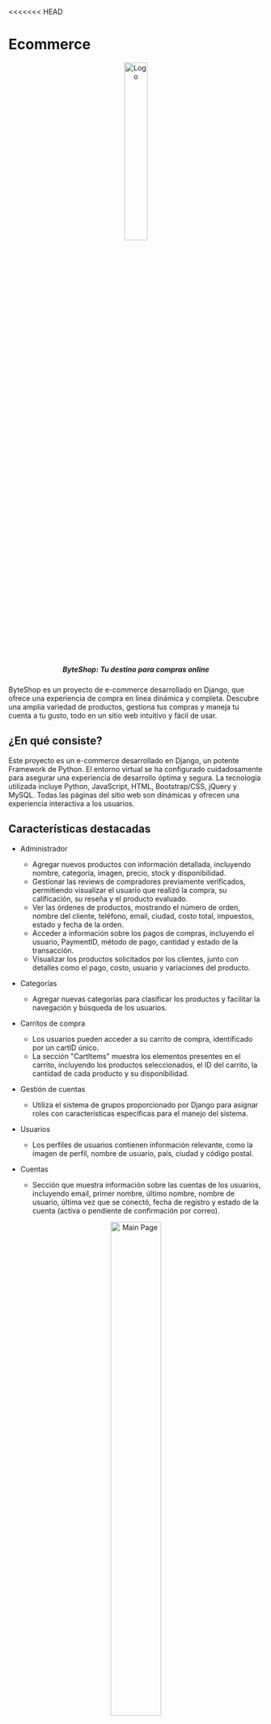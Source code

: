 <<<<<<< HEAD
# Ecommerce  
<p align="center">
  <img src="https://github.com/Nivaniz/ecommerce/blob/main/img-git/Logo.png" alt="Logo" style="width: 30%; max-width: 200px;">
</p>
<h5 align="center">ByteShop: Tu destino para compras online</h5>

ByteShop es un proyecto de e-commerce desarrollado en Django, que ofrece una experiencia de compra en línea dinámica y completa. Descubre una amplia variedad de productos, gestiona tus compras y maneja tu cuenta a tu gusto, todo en un sitio web intuitivo y fácil de usar.

## ¿En qué consiste?

Este proyecto es un e-commerce desarrollado en Django, un potente Framework de Python. El entorno virtual se ha configurado cuidadosamente para asegurar una experiencia de desarrollo óptima y segura. La tecnología utilizada incluye Python, JavaScript, HTML, Bootstrap/CSS, jQuery y MySQL. Todas las páginas del sitio web son dinámicas y ofrecen una experiencia interactiva a los usuarios.

## Características destacadas

- Administrador
  * Agregar nuevos productos con información detallada, incluyendo nombre, categoría, imagen, precio, stock y disponibilidad.
  * Gestionar las reviews de compradores previamente verificados, permitiendo visualizar el usuario que realizó la compra, su calificación, su reseña y el producto     evaluado.
  * Ver las órdenes de productos, mostrando el número de orden, nombre del cliente, teléfono, email, ciudad, costo total, impuestos, estado y fecha de la orden.
  * Acceder a información sobre los pagos de compras, incluyendo el usuario, PaymentID, método de pago, cantidad y estado de la transacción.
  * Visualizar los productos solicitados por los clientes, junto con detalles como el pago, costo, usuario y variaciones del producto.

- Categorías
  * Agregar nuevas categorías para clasificar los productos y facilitar la navegación y búsqueda de los usuarios.

- Carritos de compra
  * Los usuarios pueden acceder a su carrito de compra, identificado por un cartID único.
  * La sección "CartItems" muestra los elementos presentes en el carrito, incluyendo los productos seleccionados, el ID del carrito, la cantidad de cada producto y 
    su disponibilidad.

- Gestión de cuentas
  * Utiliza el sistema de grupos proporcionado por Django para asignar roles con características específicas para el manejo del sistema.

- Usuarios
  * Los perfiles de usuarios contienen información relevante, como la imagen de perfil, nombre de usuario, país, ciudad y código postal.

- Cuentas
  * Sección que muestra información sobre las cuentas de los usuarios, incluyendo email, primer nombre, último nombre, nombre de usuario, última vez que se      conectó, fecha de registro y estado de la cuenta (activa o pendiente de confirmación por correo).
 
<p align="center">
  <img src="https://github.com/Nivaniz/ecommerce/blob/main/img-git/Main_Page.png" alt="Main Page" style="width: 50%; max-width: 200px;">
</p>

## Ejecución 

Es necesario tener instalado los requerimientos necesarios para ejecutarlo posteriormente con `python manage.py runserver` desde la terminal en el directorio de la carpeta clonada. Una vez realizado es necesario abrir localhost:8000 para visualizar el sistema.

### Instalación

Para poder utilizar el proyecto o modificarlo puedes:

1.- **Clonar el repositorio en tu máquina local:**
`git clone https://github.com/Nivaniz/ecommerce.git`
*(Hay que tener todos los requerimientos previamente instalados)*

2.- **Crea un entorno virtual e instala las dependencias necesarias.**

3.- **Configura la base de datos y realiza las migraciones.**

4.- **Ejecuta el servidor de desarrollo de Django.**

5.- **Navegar en el directorio del proyecto:**
`cd ecommerce`

6.- **Instalar las dependencias necesarias:**
`pip install -r requirements.txt`

~~~
git clone https://github.com/tu-usuario/ecomerce.git
cd ecommerce
python -m venv venv
source venv/bin/activate  # Windows: venv\Scripts\activate
pip install -r requirements.txt
python manage.py makemigrations
python manage.py migrate
python manage.py runserver
~~~

## Uso y cómo acceder al administrador

Para acceder al área de administración, sigue los siguientes pasos:

El sistema mediante el cual se maneja con localhost:8000/securelogin, para poder acceder a la ventana de administrador necesitas crear una cuenta desde la CMD o BASH utilizando `winpty python manage.py createsuperuser` para crear super usuario.

<p align="center">
  <img src="https://github.com/Nivaniz/ecommerce/blob/main/img-git/Django-Main.png" alt="Main Django" style="width: 50%; max-width: 200px;">
</p>

### Ventanas del E-commerce

La mayoría de las ventanas se pueden acceder sin tener una cuenta, pero para comprar y ver pedidos es necesario crear una.
  
- Registro e Inicio de Sesión:
El sistema ofrece a los usuarios la posibilidad de registrarse y crear una cuenta utilizando su correo electrónico de Gmail. La cuenta se verifica mediante un proceso de codificación en Base64 para mayor seguridad. Además, los usuarios registrados pueden iniciar sesión fácilmente para acceder a todas las funcionalidades del sitio.

<p align="center">
   <img src="https://github.com/Nivaniz/ecommerce/blob/main/img-git/Inicio_Sesión.png" alt="Inicio de Sesión" style="width: 40%;">
    <img src="https://github.com/Nivaniz/ecommerce/blob/main/img-git/Registrarme.png" alt="Registrarme" style="width: 40%;">
 <img src="https://github.com/Nivaniz/ecommerce/blob/main/img-git/Correo.png" alt="Activar Cuenta" style="width: 40%;">
</p>

- Sección de Olvidé mi Contraseña:
En caso de que los usuarios olviden su contraseña, el e-commerce cuenta con una sección dedicada para restablecerla de forma segura. Los usuarios recibirán un correo electrónico con instrucciones para recuperar su contraseña y volver a acceder a su cuenta.

<p align="center">
   <img src="https://github.com/Nivaniz/ecommerce/blob/main/img-git/Olvide_Contraseña.png" alt="Olvidé Contraseña" style="width: 40%;">
   <img src="https://github.com/Nivaniz/ecommerce/blob/main/img-git/Recuperar.png" alt="Recuperar Cuenta" style="width: 40%;">
</p>

- Sección de Categorías:
La navegación y búsqueda de productos se simplifica gracias a la sección de categorías. Los usuarios pueden explorar y filtrar productos por categorías específicas, lo que facilita la búsqueda de artículos de su interés.

<p align="center">
  <img src="https://github.com/Nivaniz/ecommerce/blob/main/img-git/Tienda_Main.png" alt="Tienda" style="width: 50%; max-width: 200px;">
</p>

- Apartado de Búsqueda de Productos:
Para una experiencia de compra más ágil, el e-commerce proporciona un apartado de búsqueda de productos. Los usuarios pueden ingresar palabras clave y encontrar rápidamente los productos que desean comprar.

- Apartado de Mi Cuenta:
Los usuarios tienen acceso a su área personal a través del apartado "Mi Cuenta". Aquí, pueden ver el historial de sus pedidos, revisar sus ordenes de compra anteriores, cambiar su contraseña para garantizar la seguridad y editar su perfil para mantener su información actualizada.

<p align="center">
   <img src="https://github.com/Nivaniz/ecommerce/blob/main/img-git/Mi_Panel.png" alt="Mi panel" style="width: 40%;">
   <img src="https://github.com/Nivaniz/ecommerce/blob/main/img-git/Orden_De_Compra.png" alt="Mis pedidos" style="width: 40%;">
</p>

<p align="center">
   <img src="https://github.com/Nivaniz/ecommerce/blob/main/img-git/Editar_Perfil.png" alt="Editar Cuenta" style="width: 40%;">
   <img src="https://github.com/Nivaniz/ecommerce/blob/main/img-git/Cambiar_Contraseña.png" alt="Editar constraseña" style="width: 40%;">
</p>

- Carrito:
El carrito de compra es una funcionalidad esencial en el e-commerce. Los usuarios pueden agregar productos seleccionados a su carrito, ver el resumen de sus compras y ajustar las cantidades antes de proceder al pago.

<p align="center">
   <img src="https://github.com/Nivaniz/ecommerce/blob/main/img-git/Carrito.png" alt="Carrito" style="width: 40%;">
</p>

- Dirección de Envío:
Antes de finalizar la compra, los usuarios pueden proporcionar y verificar su dirección de envío para garantizar que los productos sean entregados correctamente.

<p align="center">
   <img src="https://github.com/Nivaniz/ecommerce/blob/main/img-git/Dirección_Envio.png" alt="Dirección de Envio" style="width: 40%;">
</p>

- Pagar:
El proceso de pago se lleva a cabo en una ventana dedicada, donde los usuarios pueden seleccionar el método de pago preferido y completar la transacción de forma segura.

<p align="center">
   <img src="https://github.com/Nivaniz/ecommerce/blob/main/img-git/Pagar.png" alt="Pago" style="width: 40%;">
</p>

- Ventana de Venta Exitosa
Una vez completada la transacción, los usuarios recibirán una ventana de venta exitosa que confirmará su compra y proporcionará detalles importantes, como el número de orden y la fecha estimada de entrega.

<p align="center">
   <img src="https://github.com/Nivaniz/ecommerce/blob/main/img-git/Completed.png" alt="Compra exitosa" style="width: 40%;">
   <img src="https://github.com/Nivaniz/ecommerce/blob/main/img-git/Cuenta_Pagado.png" alt="Cuenta Pagado" style="width: 40%;">
</p>

<p align="center">
   <img src="https://github.com/Nivaniz/ecommerce/blob/main/img-git/Cuenta_Recibido.png" alt="Cuenta Recibido" style="width: 40%;">
   <img src="https://github.com/Nivaniz/ecommerce/blob/main/img-git/Compra_Correo.png" alt="Correo de Compra" style="width: 40%;">
</p>

## Notas

Por cuestiones de seguridad la funcionalidad de SECRET_KEY, y contraseñas especificas de correo como EMAIL_HOST_USER / PASSWORD están privadas en un archivo local .env. Es necesario que si quieres utilizarlo insertes tus credenciales necesarias para el correcto funcionamiento de la página accediendo a settings con contraseñas de acceso de los servicios de google gmail.

Para ver y realizar los págos por Paypal o tarjetas de crédito/débito (VISA) es necesario utilizar un Sandbox desde Paypal y tener una cuenta como desarrollador.

## Autoría

¡Tus contribuciones son bienvenidas! Si encuentras errores o mejoras para el proyecto, no dudes en enviar tus pull requests. Si tienes alguna pregunta o comentario, puedes encontrarme y visitar mi sitio web https://codingwithnirvana.pythonanywhere.com.

Espero que esta versión del README sea útil.
Creado por **Nirvana Belen González López** 
=======
# Ecommerce  
<p align="center">
  <img src="https://github.com/Nivaniz/ecommerce/blob/main/img-git/Logo.png" alt="Logo" style="width: 30%; max-width: 200px;">
</p>
<h5 align="center">ByteShop: Tu destino para compras online</h5>

ByteShop es un proyecto de e-commerce desarrollado en Django, que ofrece una experiencia de compra en línea dinámica y completa. Descubre una amplia variedad de productos, gestiona tus compras y maneja tu cuenta a tu gusto, todo en un sitio web intuitivo y fácil de usar.

## ¿En qué consiste?

Este proyecto es un e-commerce desarrollado en Django, un potente Framework de Python. El entorno virtual se ha configurado cuidadosamente para asegurar una experiencia de desarrollo óptima y segura. La tecnología utilizada incluye Python, JavaScript, HTML, Bootstrap/CSS, jQuery y MySQL. Todas las páginas del sitio web son dinámicas y ofrecen una experiencia interactiva a los usuarios.

## Características destacadas

- Administrador
  * Agregar nuevos productos con información detallada, incluyendo nombre, categoría, imagen, precio, stock y disponibilidad.
  * Gestionar las reviews de compradores previamente verificados, permitiendo visualizar el usuario que realizó la compra, su calificación, su reseña y el producto     evaluado.
  * Ver las órdenes de productos, mostrando el número de orden, nombre del cliente, teléfono, email, ciudad, costo total, impuestos, estado y fecha de la orden.
  * Acceder a información sobre los pagos de compras, incluyendo el usuario, PaymentID, método de pago, cantidad y estado de la transacción.
  * Visualizar los productos solicitados por los clientes, junto con detalles como el pago, costo, usuario y variaciones del producto.

- Categorías
  * Agregar nuevas categorías para clasificar los productos y facilitar la navegación y búsqueda de los usuarios.

- Carritos de compra
  * Los usuarios pueden acceder a su carrito de compra, identificado por un cartID único.
  * La sección "CartItems" muestra los elementos presentes en el carrito, incluyendo los productos seleccionados, el ID del carrito, la cantidad de cada producto y 
    su disponibilidad.

- Gestión de cuentas
  * Utiliza el sistema de grupos proporcionado por Django para asignar roles con características específicas para el manejo del sistema.

- Usuarios
  * Los perfiles de usuarios contienen información relevante, como la imagen de perfil, nombre de usuario, país, ciudad y código postal.

- Cuentas
  * Sección que muestra información sobre las cuentas de los usuarios, incluyendo email, primer nombre, último nombre, nombre de usuario, última vez que se      conectó, fecha de registro y estado de la cuenta (activa o pendiente de confirmación por correo).
 
<p align="center">
  <img src="https://github.com/Nivaniz/ecommerce/blob/main/img-git/Main_Page.png" alt="Main Page" style="width: 50%; max-width: 200px;">
</p>

## Ejecución 

Es necesario tener instalado los requerimientos necesarios para ejecutarlo posteriormente con `python manage.py runserver` desde la terminal en el directorio de la carpeta clonada. Una vez realizado es necesario abrir localhost:8000 para visualizar el sistema.

### Instalación

Para poder utilizar el proyecto o modificarlo puedes:

1.- **Clonar el repositorio en tu máquina local:**
`git clone https://github.com/Nivaniz/ecommerce.git`
*(Hay que tener todos los requerimientos previamente instalados)*

2.- **Crea un entorno virtual e instala las dependencias necesarias.**

3.- **Configura la base de datos y realiza las migraciones.**

4.- **Ejecuta el servidor de desarrollo de Django.**

5.- **Navegar en el directorio del proyecto:**
`cd ecommerce`

6.- **Instalar las dependencias necesarias:**
`pip install -r requirements.txt`

~~~
git clone https://github.com/tu-usuario/ecomerce.git
cd ecommerce
python -m venv venv
source venv/bin/activate  # Windows: venv\Scripts\activate
pip install -r requirements.txt
python manage.py makemigrations
python manage.py migrate
python manage.py runserver
~~~

## Uso y cómo acceder al administrador

Para acceder al área de administración, sigue los siguientes pasos:

El sistema mediante el cual se maneja con localhost:8000/securelogin, para poder acceder a la ventana de administrador necesitas crear una cuenta desde la CMD o BASH utilizando `winpty python manage.py createsuperuser` para crear super usuario.

<p align="center">
  <img src="https://github.com/Nivaniz/ecommerce/blob/main/img-git/Django-Main.png" alt="Main Django" style="width: 50%; max-width: 200px;">
</p>

### Ventanas del E-commerce

La mayoría de las ventanas se pueden acceder sin tener una cuenta, pero para comprar y ver pedidos es necesario crear una.
  
- Registro e Inicio de Sesión:
El sistema ofrece a los usuarios la posibilidad de registrarse y crear una cuenta utilizando su correo electrónico de Gmail. La cuenta se verifica mediante un proceso de codificación en Base64 para mayor seguridad. Además, los usuarios registrados pueden iniciar sesión fácilmente para acceder a todas las funcionalidades del sitio.

<p align="center">
   <img src="https://github.com/Nivaniz/ecommerce/blob/main/img-git/Inicio_Sesión.png" alt="Inicio de Sesión" style="width: 40%;">
    <img src="https://github.com/Nivaniz/ecommerce/blob/main/img-git/Registrarme.png" alt="Registrarme" style="width: 40%;">
 <img src="https://github.com/Nivaniz/ecommerce/blob/main/img-git/Correo.png" alt="Activar Cuenta" style="width: 40%;">
</p>

- Sección de Olvidé mi Contraseña:
En caso de que los usuarios olviden su contraseña, el e-commerce cuenta con una sección dedicada para restablecerla de forma segura. Los usuarios recibirán un correo electrónico con instrucciones para recuperar su contraseña y volver a acceder a su cuenta.

<p align="center">
   <img src="https://github.com/Nivaniz/ecommerce/blob/main/img-git/Olvide_Contraseña.png" alt="Olvidé Contraseña" style="width: 40%;">
   <img src="https://github.com/Nivaniz/ecommerce/blob/main/img-git/Recuperar.png" alt="Recuperar Cuenta" style="width: 40%;">
</p>

- Sección de Categorías:
La navegación y búsqueda de productos se simplifica gracias a la sección de categorías. Los usuarios pueden explorar y filtrar productos por categorías específicas, lo que facilita la búsqueda de artículos de su interés.

<p align="center">
  <img src="https://github.com/Nivaniz/ecommerce/blob/main/img-git/Tienda_Main.png" alt="Tienda" style="width: 50%; max-width: 200px;">
</p>

- Apartado de Búsqueda de Productos:
Para una experiencia de compra más ágil, el e-commerce proporciona un apartado de búsqueda de productos. Los usuarios pueden ingresar palabras clave y encontrar rápidamente los productos que desean comprar.

- Apartado de Mi Cuenta:
Los usuarios tienen acceso a su área personal a través del apartado "Mi Cuenta". Aquí, pueden ver el historial de sus pedidos, revisar sus ordenes de compra anteriores, cambiar su contraseña para garantizar la seguridad y editar su perfil para mantener su información actualizada.

<p align="center">
   <img src="https://github.com/Nivaniz/ecommerce/blob/main/img-git/Mi_Panel.png" alt="Mi panel" style="width: 40%;">
   <img src="https://github.com/Nivaniz/ecommerce/blob/main/img-git/Orden_De_Compra.png" alt="Mis pedidos" style="width: 40%;">
</p>

<p align="center">
   <img src="https://github.com/Nivaniz/ecommerce/blob/main/img-git/Editar_Perfil.png" alt="Editar Cuenta" style="width: 40%;">
   <img src="https://github.com/Nivaniz/ecommerce/blob/main/img-git/Cambiar_Contraseña.png" alt="Editar constraseña" style="width: 40%;">
</p>

- Carrito:
El carrito de compra es una funcionalidad esencial en el e-commerce. Los usuarios pueden agregar productos seleccionados a su carrito, ver el resumen de sus compras y ajustar las cantidades antes de proceder al pago.

<p align="center">
   <img src="https://github.com/Nivaniz/ecommerce/blob/main/img-git/Carrito.png" alt="Carrito" style="width: 40%;">
</p>

- Dirección de Envío:
Antes de finalizar la compra, los usuarios pueden proporcionar y verificar su dirección de envío para garantizar que los productos sean entregados correctamente.

<p align="center">
   <img src="https://github.com/Nivaniz/ecommerce/blob/main/img-git/Dirección_Envio.png" alt="Dirección de Envio" style="width: 40%;">
</p>

- Pagar:
El proceso de pago se lleva a cabo en una ventana dedicada, donde los usuarios pueden seleccionar el método de pago preferido y completar la transacción de forma segura.

<p align="center">
   <img src="https://github.com/Nivaniz/ecommerce/blob/main/img-git/Pagar.png" alt="Pago" style="width: 40%;">
</p>

- Ventana de Venta Exitosa
Una vez completada la transacción, los usuarios recibirán una ventana de venta exitosa que confirmará su compra y proporcionará detalles importantes, como el número de orden y la fecha estimada de entrega.

<p align="center">
   <img src="https://github.com/Nivaniz/ecommerce/blob/main/img-git/Completed.png" alt="Compra exitosa" style="width: 40%;">
   <img src="https://github.com/Nivaniz/ecommerce/blob/main/img-git/Cuenta_Pagado.png" alt="Cuenta Pagado" style="width: 40%;">
</p>

<p align="center">
   <img src="https://github.com/Nivaniz/ecommerce/blob/main/img-git/Cuenta_Recibido.png" alt="Cuenta Recibido" style="width: 40%;">
   <img src="https://github.com/Nivaniz/ecommerce/blob/main/img-git/Compra_Correo.png" alt="Correo de Compra" style="width: 40%;">
</p>

## Notas

Por cuestiones de seguridad la funcionalidad de SECRET_KEY, y contraseñas especificas de correo como EMAIL_HOST_USER / PASSWORD están privadas en un archivo local .env. Es necesario que si quieres utilizarlo insertes tus credenciales necesarias para el correcto funcionamiento de la página accediendo a settings con contraseñas de acceso de los servicios de google gmail.

Para ver y realizar los págos por Paypal o tarjetas de crédito/débito (VISA) es necesario utilizar un Sandbox desde Paypal y tener una cuenta como desarrollador.

## Autoría

¡Tus contribuciones son bienvenidas! Si encuentras errores o mejoras para el proyecto, no dudes en enviar tus pull requests. Si tienes alguna pregunta o comentario, puedes encontrarme y visitar mi sitio web https://codingwithnirvana.pythonanywhere.com.

Espero que esta versión del README sea útil.
Creado por **Nirvana Belen González López** 
>>>>>>> aefe16559488cd173fcd3f31ac150440231737a8
